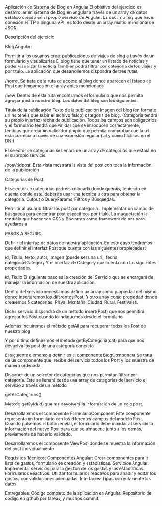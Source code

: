 Aplicación de Sistema de Blog en Angular
El objetivo del ejercicio es desarrollar un sistema de blog en angular a través de un array de datos estático creado en el propio servicio de Angular. Es decir no hay que hacer conexión HTTP a ninguna API, es todo desde un array multidimensional de JSON.

 

Descripción del ejercicio

Blog Angular:

Permitir a los usuarios crear publicaciones de viajes de blog a través de un formulario y visualizarlas
El blog tiene que tener un listado de noticias y poder visualizar la noticia
También podrá filtrar por categoria de los viajes y por titulo.
La aplicación que desarrollemos dispondrá de tres rutas

/home. Se trata de la ruta de acceso al blog donde aparecen el listado de Post que tengamos en el array antes mencionado

/new. Dentro de esta ruta encontramos el formulario que nos permita agregar post a nuestro blog. Los datos del blog son los siguientes.

Titulo de la publicación 
Texto de la publicación 
Imagen del blog (en formato url no tenéis que subir el archivo físico) 
categoría de blog. (Categoría tendrá su propio interfaz) 
fecha de publicación.
Todos los campos son obligatorios y el formulario tendrá que validar que se introducen correctamente, tendrías que crear un validador propio que permita comprobar que la url esta correcta a través de una expresión regular (tal y como hicimos en el DNI)

El selector de categorias se llenará de un array de categorías que estará en el su propio servicio.

/post/:idpost. Esta vista mostrará la vista del post con toda la información de la publicación

Categorías de Post:

El selector de categorias podreis colocarlo donde querais, teniendo en cuenta donde este, deberéis usar una tecnica u otra para obtener la categoría. Output o QueryParams.
Filtros y Búsquedas:

Permitir al usuario filtrar los post por categoria .
Implementar un campo de búsqueda para encontrar post específicos por titulo.
La maquetación la tendréis que hacer con CSS y Bootstrap como framework de css para ayudaros a

PASOS A SEGUIR:

Definir el interfaz de datos de nuestra aplicación. En este caso tendremos que definir el interfaz Post que cuenta con las siguientes propiedades:

id, Titulo, texto, autor, imagen (puede ser una url), fecha, categoria:ICategory
Y el interfaz de Category que cuenta con las siguientes propiedades.

id, Titulo
El siguiente paso es la creación del Servicio que se encargará de manejar la información de nuestra aplicación.

Dentro del servicio necesitamos definir un array como propiedad del mismo donde insertaremos los diferentes Post. Y otro array como propiedad donde crearemos 5 categorías, Playa, Montaña, Ciudad, Rural, Festivales.

Dicho servicio dispondrá de un método insert(Post) que nos permitirá agregar los Post cuando lo indiquemos desde el formulario

Además incluiremos el método getAll para recuperar todos los Post de nuestro blog

Y por último definiremos el método getByCategoria(cat) para que nos devuelva los post de una categoría concreta

El siguiente elemento a definir es el componente BlogComponent Se trata de un componente que, recibe del servicio todos los Post y los muestra de manera ordenada.

Disponer de un selector de categorías que nos permitan filtrar por categoría. Este se llenará desde una array de categorías del servicio el servicio a través de un método 

getAllCategories()

Metodo getById(id) que me devolverá la información de un solo post.

Desarrollaremos el componente FormularioComponent Este componente representa un formulario con los diferentes campos del modelo Post. Cuando pulsemos el botón enviar, el formulario debe mandar al servicio la información del nuevo Post para que se almacene junto a los demás, previamente de haberlo validado.

Desarrollaremos el componente ViewPost donde se muestra la información del post individualmente

 

Requisitos Técnicos:
Componentes Angular: Crear componentes para la lista de gastos, formulario de creación y estadísticas.
Servicios Angular: Implementar servicios para la gestión de los gastos y las estadísticas.
Formularios Reactivos: Utilizar formularios reactivos para añadir y editar los gastos, con validaciones adecuadas.
Interfaces: Tipas correctamente los datos 
 

Entregables:
Código completo de la aplicación en Angular.
Repositorio de codigo en github por tareas, y muchos commit.
